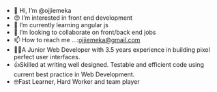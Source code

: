 - 👋 Hi, I’m @ojjiemeka
- 😍 I’m interested in front end development
- 🤗 I’m currently learning angular js
- 💞️ I’m looking to collaborate on front/back end jobs
- 📫 How to reach me ...:ojjiemeka@gmail.com
- 👨‍💻A Junior Web Developer with 3.5 years experience in building pixel perfect user interfaces. 
- 👍Skilled at writing well designed. Testable and efficient code using current best practice in Web Development.
- 🤓Fast Learner, Hard Worker and team player



<!---
ojjiemeka/ojjiemeka is a ✨ special ✨ repository because its `README.md` (this file) appears on your GitHub profile.
You can click the Preview link to take a look at your changes.
--->
